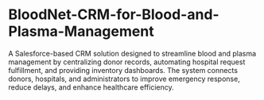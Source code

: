 # BloodNet-CRM-for-Blood-and-Plasma-Management
A Salesforce-based CRM solution designed to streamline blood and plasma management by centralizing donor records, automating hospital request fulfillment, and providing inventory dashboards. The system connects donors, hospitals, and administrators to improve emergency response, reduce delays, and enhance healthcare efficiency.
